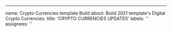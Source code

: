 ---
name: Crypto Currencies template Build
about:  Build 2021 template's Digital Crypto Currencies.
title: 'CRYPTO CURRENCIES UPDATES'
labels: ''
assignees: ''